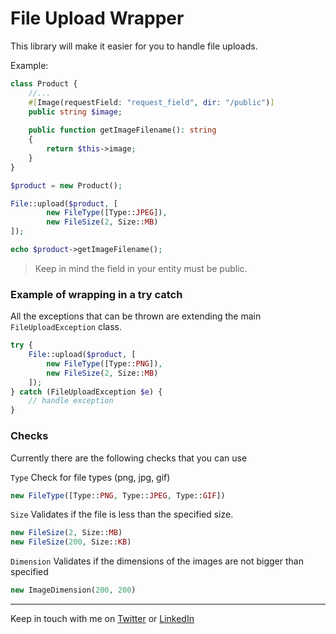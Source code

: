 # File Upload Wrapper

This library will make it easier for you to handle file uploads.

Example:

```php
class Product {
    //...
    #[Image(requestField: "request_field", dir: "/public")]
    public string $image;
    
    public function getImageFilename(): string
    {
        return $this->image;
    }
}
```

```php
$product = new Product();

File::upload($product, [
        new FileType([Type::JPEG]),
        new FileSize(2, Size::MB)
]); 

echo $product->getImageFilename();
```

> Keep in mind the field in your entity must be public.


### Example of wrapping in a try catch
All the exceptions that can be thrown are extending the main `FileUploadException` class.

```php
try {
    File::upload($product, [
        new FileType([Type::PNG]),
        new FileSize(2, Size::MB)
    ]);
} catch (FileUploadException $e) {
    // handle exception
}
```

### Checks
Currently there are the following checks that you can use 


`Type`
Check for file types (png, jpg, gif)
```php
new FileType([Type::PNG, Type::JPEG, Type::GIF])
```


`Size`
Validates if the file is less than the specified size.
```php
new FileSize(2, Size::MB)
new FileSize(200, Size::KB)
```


`Dimension`
Validates if the dimensions of the images are not bigger than specified
```php
new ImageDimension(200, 200)
```

-----
Keep in touch with me on [Twitter](https://twitter.com/slmdiar) or [LinkedIn](https://www.linkedin.com/in/diarselimi)